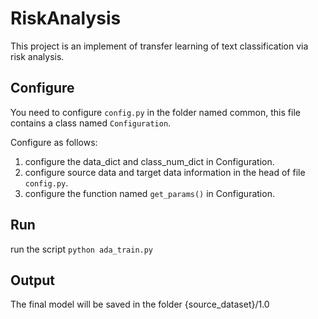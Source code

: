# RiskAnalysis
This project is an implement of transfer learning of text classification via risk analysis.

## Configure
You need to configure ```config.py``` in the folder named common, this file contains a class named ```Configuration```.

Configure as follows:
1. configure the data_dict and class_num_dict in Configuration.
2. configure source data and target data information in the head of file ```config.py```.
3. configure the function named ```get_params()``` in Configuration.

## Run
run the script ```python ada_train.py```

## Output
The final model will be saved in the folder {source_dataset}/1.0